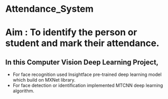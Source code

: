 # Attendance_System
# Aim : To identify the person or student and mark their attendance.

## In this Computer Vision Deep Learning Project, 
* For face recognition used Insightface pre-trained deep learning model which build on MXNet library.
* For face detection or identification implemented MTCNN deep learning algorithm.
